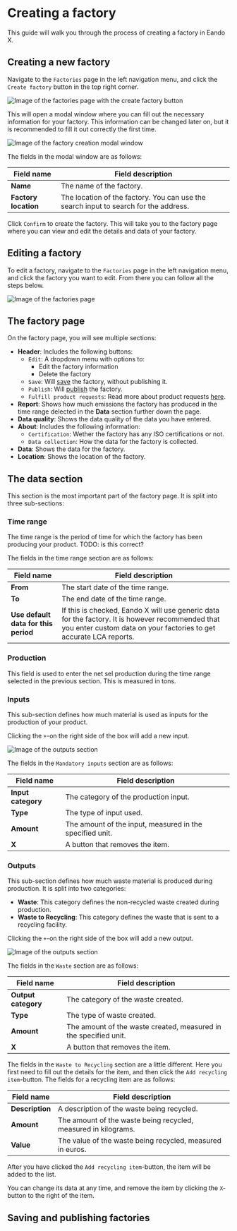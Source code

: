 # Creating a factory

This guide will walk you through the process of creating a factory in Eando X.

## Creating a new factory

Navigate to the `Factories` page in the left navigation menu, and click the `Create factory` button in the top right corner.

![Image of the factories page with the create factory button](/images/placeholder.png)

This will open a modal window where you can fill out the necessary information for your factory. This information can be changed later on, but it is recommended to fill it out correctly the first time.

![Image of the factory creation modal window](/images/placeholder.png)

The fields in the modal window are as follows:

| Field name           | Field description                                                                    |
| -------------------- | ------------------------------------------------------------------------------------ |
| **Name**             | The name of the factory.                                                             |
| **Factory location** | The location of the factory. You can use the search input to search for the address. |

Click `Confirm` to create the factory. This will take you to the factory page where you can view and edit the details and data of your factory.

## Editing a factory

To edit a factory, navigate to the `Factories` page in the left navigation menu, and click the factory you want to edit. From there you can follow all the steps below.

![Image of the factories page](/images/placeholder.png)

## The factory page

On the factory page, you will see multiple sections:

- **Header**: Includes the following buttons:
  - `Edit`: A dropdown menu with options to:
    - Edit the factory information
    - Delete the factory
  - `Save`: Will [save](#saving-and-publishing-factories) the factory, without publishing it.
  - `Publish`: Will [publish](#saving-and-publishing-factories) the factory.
  - `Fulfill product requests`: Read more about product requests [here](/documentation/getting-started/supplier-quickstart#responding-to-a-customer-request).
- **Report**: Shows how much emissions the factory has produced in the time range delected in the **Data** section further down the page.
- **Data quality**: Shows the data quality of the data you have entered.
- **About**: Includes the following information:
  - `Certification`: Wether the factory has any ISO certifications or not.
  - `Data collection`: How the data for the factory is collected.
- **Data**: Shows the data for the factory.
- **Location**: Shows the location of the factory.

## The data section

This section is the most important part of the factory page. It is split into three sub-sections:

### Time range

The time range is the period of time for which the factory has been producing your product. TODO: is this correct?

The fields in the time range section are as follows:

| Field name                           | Field description                                                                                                                                                      |
| ------------------------------------ | ---------------------------------------------------------------------------------------------------------------------------------------------------------------------- |
| **From**                             | The start date of the time range.                                                                                                                                      |
| **To**                               | The end date of the time range.                                                                                                                                        |
| **Use default data for this period** | If this is checked, Eando X will use generic data for the factory. It is however recommended that you enter custom data on your factories to get accurate LCA reports. |

### Production

This field is used to enter the net sel production during the time range selected in the previous section. This is measured in tons.

### Inputs

This sub-section defines how much material is used as inputs for the production of your product.

Clicking the `+`-on the right side of the box will add a new input.

![Image of the outputs section](/images/placeholder.png)

The fields in the `Mandatory inputs` section are as follows:

| Field name         | Field description                                        |
| ------------------ | -------------------------------------------------------- |
| **Input category** | The category of the production input.                    |
| **Type**           | The type of input used.                                  |
| **Amount**         | The amount of the input, measured in the specified unit. |
| **X**              | A button that removes the item.                          |

### Outputs

This sub-section defines how much waste material is produced during production. It is split into two categories:

- **Waste**: This category defines the non-recycled waste created during production.
- **Waste to Recycling**: This category defines the waste that is sent to a recycling facility.

Clicking the `+`-on the right side of the box will add a new output.

![Image of the outputs section](/images/placeholder.png)

The fields in the `Waste` section are as follows:

| Field name          | Field description                                                |
| ------------------- | ---------------------------------------------------------------- |
| **Output category** | The category of the waste created.                               |
| **Type**            | The type of waste created.                                       |
| **Amount**          | The amount of the waste created, measured in the specified unit. |
| **X**               | A button that removes the item.                                  |

The fields in the `Waste to Recycling` section are a little different. Here you first need to fill out the details for the item, and then click the `Add recycling item`-button. The fields for a recycling item are as follows:

| Field name      | Field description                                              |
| --------------- | -------------------------------------------------------------- |
| **Description** | A description of the waste being recycled.                     |
| **Amount**      | The amount of the waste being recycled, measured in kilograms. |
| **Value**       | The value of the waste being recycled, measured in euros.      |

After you have clicked the `Add recycling item`-button, the item will be added to the list.

You can change its data at any time, and remove the item by clicking the `X`-button to the right of the item.

## Saving and publishing factories

<!--@include: ../__partials/saving-and-publishing.md -->
